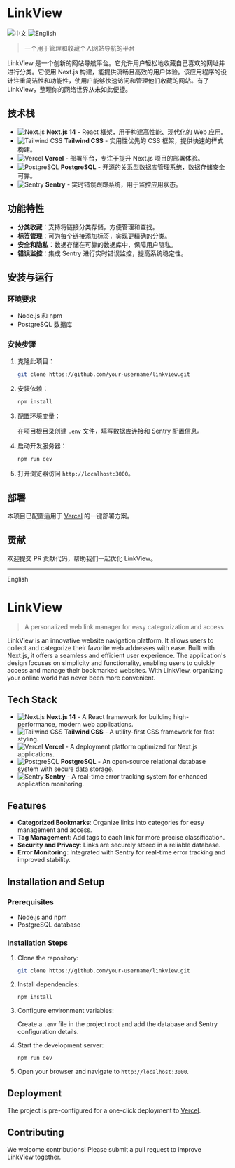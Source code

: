 # LinkView

<img src="https://img.icons8.com/ios-filled/50/000000/china.png" alt="中文" />
<img src="https://img.icons8.com/ios-filled/50/000000/usa.png" alt="English" />

> 一个用于管理和收藏个人网站导航的平台

LinkView 是一个创新的网站导航平台。它允许用户轻松地收藏自己喜欢的网址并进行分类。它使用 Next.js 构建，能提供流畅且高效的用户体验。该应用程序的设计注重简洁性和功能性，使用户能够快速访问和管理他们收藏的网站。有了 LinkView，整理你的网络世界从未如此便捷。

## 技术栈

- ![Next.js](https://img.shields.io/badge/Next.js-14-black?logo=next.js&logoColor=white) **Next.js 14** - React 框架，用于构建高性能、现代化的 Web 应用。
- ![Tailwind CSS](https://img.shields.io/badge/Tailwind%20CSS-3.0-blue?logo=tailwind-css&logoColor=white) **Tailwind CSS** - 实用性优先的 CSS 框架，提供快速的样式构建。
- ![Vercel](https://img.shields.io/badge/Vercel-Platform-black?logo=vercel&logoColor=white) **Vercel** - 部署平台，专注于提升 Next.js 项目的部署体验。
- ![PostgreSQL](https://img.shields.io/badge/PostgreSQL-Database-336791?logo=postgresql&logoColor=white) **PostgreSQL** - 开源的关系型数据库管理系统，数据存储安全可靠。
- ![Sentry](https://img.shields.io/badge/Sentry-Monitoring-362D59?logo=sentry&logoColor=white) **Sentry** - 实时错误跟踪系统，用于监控应用状态。

## 功能特性

- **分类收藏**：支持将链接分类存储，方便管理和查找。
- **标签管理**：可为每个链接添加标签，实现更精确的分类。
- **安全和隐私**：数据存储在可靠的数据库中，保障用户隐私。
- **错误监控**：集成 Sentry 进行实时错误监控，提高系统稳定性。

## 安装与运行

### 环境要求

- Node.js 和 npm
- PostgreSQL 数据库

### 安装步骤

1. 克隆此项目：

   ```bash
   git clone https://github.com/your-username/linkview.git
   ```

2. 安装依赖：

   ```bash
   npm install
   ```

3. 配置环境变量：

   在项目根目录创建 `.env` 文件，填写数据库连接和 Sentry 配置信息。

4. 启动开发服务器：

   ```bash
   npm run dev
   ```

5. 打开浏览器访问 `http://localhost:3000`。

## 部署

本项目已配置适用于 [Vercel](https://vercel.com/) 的一键部署方案。

## 贡献

欢迎提交 PR 贡献代码，帮助我们一起优化 LinkView。

---

<a id="english"></a>English

# LinkView

> A personalized web link manager for easy categorization and access

LinkView is an innovative website navigation platform. It allows users to collect and categorize their favorite web addresses with ease. Built with Next.js, it offers a seamless and efficient user experience. The application's design focuses on simplicity and functionality, enabling users to quickly access and manage their bookmarked websites. With LinkView, organizing your online world has never been more convenient.

## Tech Stack

- ![Next.js](https://img.shields.io/badge/Next.js-14-black?logo=next.js&logoColor=white) **Next.js 14** - A React framework for building high-performance, modern web applications.
- ![Tailwind CSS](https://img.shields.io/badge/Tailwind%20CSS-3.0-blue?logo=tailwind-css&logoColor=white) **Tailwind CSS** - A utility-first CSS framework for fast styling.
- ![Vercel](https://img.shields.io/badge/Vercel-Platform-black?logo=vercel&logoColor=white) **Vercel** - A deployment platform optimized for Next.js applications.
- ![PostgreSQL](https://img.shields.io/badge/PostgreSQL-Database-336791?logo=postgresql&logoColor=white) **PostgreSQL** - An open-source relational database system with secure data storage.
- ![Sentry](https://img.shields.io/badge/Sentry-Monitoring-362D59?logo=sentry&logoColor=white) **Sentry** - A real-time error tracking system for enhanced application monitoring.

## Features

- **Categorized Bookmarks**: Organize links into categories for easy management and access.
- **Tag Management**: Add tags to each link for more precise classification.
- **Security and Privacy**: Links are securely stored in a reliable database.
- **Error Monitoring**: Integrated with Sentry for real-time error tracking and improved stability.

## Installation and Setup

### Prerequisites

- Node.js and npm
- PostgreSQL database

### Installation Steps

1. Clone the repository:

   ```bash
   git clone https://github.com/your-username/linkview.git
   ```

2. Install dependencies:

   ```bash
   npm install
   ```

3. Configure environment variables:

   Create a `.env` file in the project root and add the database and Sentry configuration details.

4. Start the development server:

   ```bash
   npm run dev
   ```

5. Open your browser and navigate to `http://localhost:3000`.

## Deployment

The project is pre-configured for a one-click deployment to [Vercel](https://vercel.com/).

## Contributing

We welcome contributions! Please submit a pull request to improve LinkView together.

